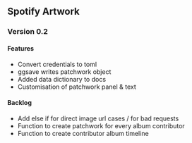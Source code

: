 ## Spotify Artwork

### Version 0.2

#### Features

* Convert credentials to toml
* ggsave writes patchwork object
* Added data dictionary to docs
* Customisation of patchwork panel & text


#### Backlog

* Add else if for direct image url cases  / for bad requests
* Function to create patchwork for every album contributor
* Function to create contributor album timeline